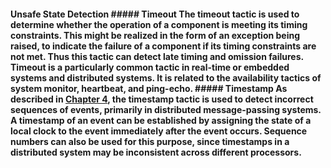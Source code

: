 #### Unsafe State Detection ##### Timeout The timeout tactic is used to determine whether the operation of a component is meeting its timing constraints. This might be realized in the form of an exception being raised, to indicate the failure of a component if its timing constraints are not met. Thus this tactic can detect late timing and omission failures. Timeout is a particularly common tactic in real-time or embedded systems and distributed systems. It is related to the availability tactics of system monitor, heartbeat, and ping-echo. ##### Timestamp As described in [Chapter 4](ch04.xhtml#ch04), the timestamp tactic is used to detect incorrect sequences of events, primarily in distributed message-passing systems. A timestamp of an event can be established by assigning the state of a local clock to the event immediately after the event occurs. Sequence numbers can also be used for this purpose, since timestamps in a distributed system may be inconsistent across different processors.
